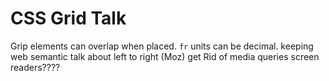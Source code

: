 # CSS Grid Talk
Grip elements can overlap when placed.
`fr` units can be decimal.
keeping web semantic
talk about left to right (Moz)
get Rid of media queries
screen readers????
